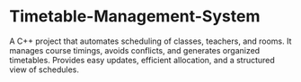 # Timetable-Management-System
A C++ project that automates scheduling of classes, teachers, and rooms. It manages course timings, avoids conflicts, and generates organized timetables. Provides easy updates, efficient allocation, and a structured view of schedules.
